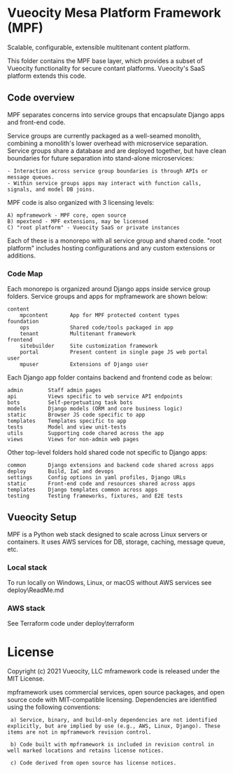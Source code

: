 # Vueocity Mesa Platform Framework (MPF)

Scalable, configurable, extensible multitenant content platform.

This folder contains the MPF base layer, which provides a subset of Vueocity functionality for secure contant platforms. Vueocity's SaaS platform extends this code.

## Code overview

MPF separates concerns into service groups that encapsulate Django apps and front-end code.

Service groups are currently packaged as a well-seamed monolith, combining a monolith's lower overhead with microservice separation. Service groups share a database and are deployed together, but have clean boundaries for future separation into stand-alone microservices:

    - Interaction across service group boundaries is through APIs or message queues.
    - Within service groups apps may interact with function calls, signals, and model DB joins.

MPF code is also organized with 3 licensing levels:

    A) mpframework - MPF core, open source
    B) mpextend - MPF extensions, may be licensed
    C) "root platform" - Vueocity SaaS or private instances

Each of these is a monorepo with all service group and shared code. "root platform" includes hosting configurations and any custom extensions or additions.

### Code Map

Each monorepo is organized around Django apps inside service group folders. Service groups and apps for mpframework are shown below:

    content
        mpcontent       App for MPF protected content types
    foundation
        ops             Shared code/tools packaged in app
        tenant          Multitenant framework
    frontend
        sitebuilder     Site customization framework
        portal          Present content in single page JS web portal
    user
        mpuser          Extensions of Django user

Each Django app folder contains backend and frontend code as below:

    admin        Staff admin pages
    api          Views specific to web service API endpoints
    bots         Self-perpetuating task bots
    models       Django models (ORM and core business logic)
    static       Browser JS code specific to app
    templates    Templates specific to app
    tests        Model and view unit-tests
    utils        Supporting code chared across the app
    views        Views for non-admin web pages

Other top-level folders hold shared code not specific to Django apps:

    common       Django extensions and backend code shared across apps
    deploy       Build, IaC and devops
    settings     Config options in yaml profiles, Django URLs
    static       Front-end code and resources shared across apps
    templates    Django templates common across apps
    testing      Testing frameworks, fixtures, and E2E tests

## Vueocity Setup

MPF is a Python web stack designed to scale across Linux servers or containers. It uses AWS services for DB, storage, caching, message queue, etc.

### Local stack

To run locally on Windows, Linux, or macOS without AWS services see deploy\ReadMe.md

### AWS stack

See Terraform code under deploy\terraform

# License

Copyright (c) 2021 Vueocity, LLC
mframework code is released under the MIT License.

mpframework uses commercial services, open source packages, and open source code with MIT-compatible licensing. Dependencies are identified using the following conventions:

     a) Service, binary, and build-only dependencies are not identified explicitly, but are implied by use (e.g., AWS, Linux, Django). These items are not in mpframework revision control.

     b) Code built with mpframework is included in revision control in well marked locations and retains license notices.

     c) Code derived from open source has license notices.
